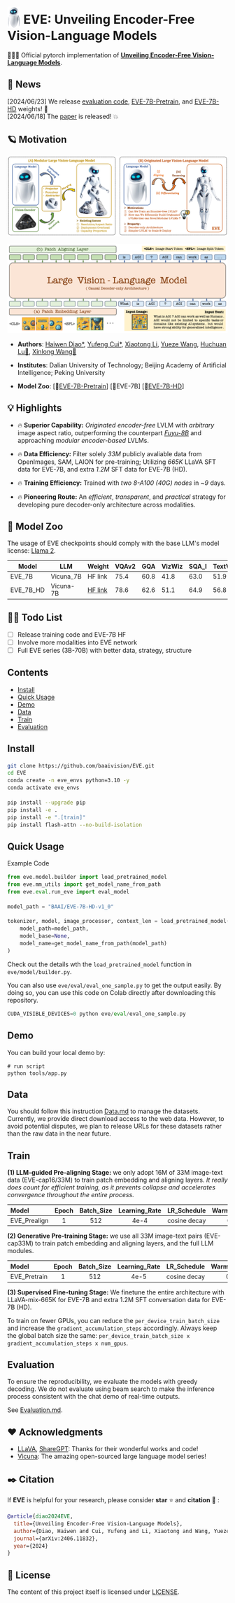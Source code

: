 # <img src="images/eve_logo.png" style="vertical-align: -10px;" :height="30px" width="30px"> EVE: Unveiling Encoder-Free Vision-Language Models

🚀🚀🚀 Official pytorch implementation of **[Unveiling Encoder-Free Vision-Language Models](https://arxiv.org/abs/2406.11832)**.

## 📜 News
[2024/06/23] We release [evaluation code](https://github.com/baaivision/EVE), [EVE-7B-Pretrain](https://huggingface.co/BAAI/EVE-7B-Pretrain-v1.0), and [EVE-7B-HD](https://huggingface.co/BAAI/EVE-7B-HD-v1.0) weights! 🚀   
[2024/06/18] The [paper](https://arxiv.org/abs/2406.11832) is released! 💥   

## 🪐 Motivation
<p align="center">
  <img src="images/eve_motivation1.png">
</p>

<p align="center">
  <img src="images/eve_structure.png">
</p>

- **Authors**: [Haiwen Diao*](https://scholar.google.com/citations?user=46eCjHQAAAAJ&hl=zh-CN), [Yufeng Cui*](https://scholar.google.com/citations?user=5Ydha2EAAAAJ&hl=zh-CN&oi=ao), [Xiaotong Li](https://scholar.google.com/citations?hl=zh-CN&user=cpCE_T4AAAAJ), [Yueze Wang](https://openreview.net/profile?id=~Yueze_Wang1), [Huchuan Lu📧](https://scholar.google.com/citations?user=D3nE0agAAAAJ&hl=zh-CN), [Xinlong Wang📧](https://scholar.google.com/citations?user=DPz0DjYAAAAJ&hl=zh-CN)

- **Institutes**: Dalian University of Technology; Beijing Academy of Artificial Intelligence; Peking University
- **Model Zoo**: [🤗[EVE-7B-Pretrain](https://huggingface.co/BAAI/EVE-7B-Pretrain-v1.0)] [🤗EVE-7B] [🤗[EVE-7B-HD](https://huggingface.co/BAAI/EVE-7B-HD-v1.0)] 

## 💡 Highlights
- 🔥 **Superior Capability:** *Originated encoder-free* LVLM with *arbitrary* image aspect ratio, outperforming the counterpart *[Fuyu-8B](https://huggingface.co/adept/fuyu-8b)* and approaching *modular encoder-based* LVLMs.  

- 🔥 **Data Efficiency:** Filter solely *33M* publicly avaliable data from OpenImages, SAM, LAION for pre-training; Utilizing *665K* LLaVA SFT data for EVE-7B, and extra *1.2M* SFT data for EVE-7B (HD).  

- 🔥 **Training Efficiency:** Trained with *two 8-A100 (40G) nodes* in ~*9* days.  

- 🔥 **Pioneering Route:** An *efficient*, *transparent*, and *practical* strategy for developing pure decoder-only architecture across modalities.  

## 🤖 Model Zoo

The usage of EVE checkpoints should comply with the base LLM's model license: [Llama 2](https://github.com/facebookresearch/llama/blob/main/MODEL_CARD.md).   

| Model | LLM | Weight | VQAv2 | GQA | VizWiz | SQA_I | TextVQA | POPE | MME_P | MMBench | MM_Vet | 
|---|---|---|---|---|---|---|---|---|---|---|---|
| EVE_7B | Vicuna_7B | HF link | 75.4 | 60.8 | 41.8 | 63.0 | 51.9 | 83.6 | 1217.3 | 49.5 | 25.6 |
| EVE_7B_HD | Vicuna-7B | [HF link](https://huggingface.co/BAAI/EVE-7B-HD-v1_0) | 78.6 | 62.6 | 51.1 | 64.9 | 56.8 | 85.0 | 1305.7 | 52.3 | 25.7 |

## 👨‍💻 Todo List
- [ ] Release training code and EVE-7B HF   
- [ ] Involve more modalities into EVE network  
- [ ] Full EVE series (3B-70B) with better data, strategy, structure 

## Contents
- [Install](#install)
- [Quick Usage](#quick-usage)
- [Demo](#demo)
- [Data](#data)
- [Train](#train)
- [Evaluation](#evaluation)

## Install

```bash
git clone https://github.com/baaivision/EVE.git
cd EVE
conda create -n eve_envs python=3.10 -y
conda activate eve_envs

pip install --upgrade pip
pip install -e .
pip install -e ".[train]"
pip install flash-attn --no-build-isolation
```

## Quick Usage
<summary>Example Code</summary>

```Python
from eve.model.builder import load_pretrained_model
from eve.mm_utils import get_model_name_from_path
from eve.eval.run_eve import eval_model

model_path = "BAAI/EVE-7B-HD-v1_0"

tokenizer, model, image_processor, context_len = load_pretrained_model(
    model_path=model_path,
    model_base=None,
    model_name=get_model_name_from_path(model_path)
)
```

Check out the details wth the `load_pretrained_model` function in `eve/model/builder.py`.

You can also use `eve/eval/eval_one_sample.py` to get the output easily. By doing so, you can use this code on Colab directly after downloading this repository.

``` python
CUDA_VISIBLE_DEVICES=0 python eve/eval/eval_one_sample.py
```
</details>

## Demo
You can build your local demo by:
```
# run script
python tools/app.py
```

## Data

You should follow this instruction [Data.md](docs/Data.md) to manage the datasets. Currently, we provide direct download access to the web data. However, to avoid potential disputes, we plan to release URLs for these datasets rather than the raw data in the near future.

## Train

**(1) LLM-guided Pre-aligning Stage:** 
we only adopt 16M of 33M image-text data
(EVE-cap16/33M) to train patch embedding and aligning layers. *It really does count for efficient training, as it prevents collapse and accelerates convergence throughout the entire process.*  

| Model | Epoch | Batch_Size | Learning_Rate | LR_Schedule | Warmup_Ratio | Max_Length | Weight_decay | Optimizer | DeepSpeed |
| :--- | :---: | :---: | :---: | :---: | :---: | :---: | :---: | :---: | :---: | 
|EVE_Prealign| 1 | 512 | 4e-4 | cosine decay | 0.03 | 2048 | 0 | AdamW | zero3 |

**(2) Generative Pre-training Stage:**
we use all 33M image-text pairs (EVE-cap33M) to train patch embedding and aligning layers, and the full LLM modules.

| Model | Epoch | Batch_Size | Learning_Rate | LR_Schedule | Warmup_Ratio | Max_Length | Weight_decay | Optimizer | DeepSpeed |
| :--- | :---: | :---: | :---: | :---: | :---: | :---: | :---: | :---: | :---: | 
| EVE_Pretrain | 1 | 512 | 4e-5 | cosine decay | 0.01 | 2048 | 0 | AdamW | zero3 |

**(3) Supervised Fine-tuning Stage:** 
We finetune the entire architecture with LLaVA-mix-665K for EVE-7B and extra 1.2M SFT conversation data for EVE-7B (HD).

To train on fewer GPUs, you can reduce the `per_device_train_batch_size` and increase the `gradient_accumulation_steps` accordingly. Always keep the global batch size the same: `per_device_train_batch_size x gradient_accumulation_steps x num_gpus`.

## Evaluation

To ensure the reproducibility, we evaluate the models with greedy decoding. We do not evaluate using beam search to make the inference process consistent with the chat demo of real-time outputs.

See [Evaluation.md](docs/Evaluation.md).

## ❤️ Acknowledgments 
- [LLaVA](https://github.com/haotian-liu/LLaVA), [ShareGPT](https://github.com/ShareGPT4Omni/ShareGPT4V): Thanks for their wonderful works and code!
- [Vicuna](https://github.com/lm-sys/FastChat): The amazing open-sourced large language model series!

## ✒️ Citation 
If **EVE** is helpful for your research, please consider **star** ⭐ and **citation** 📝 :
```bibtex
@article{diao2024EVE,
  title={Unveiling Encoder-Free Vision-Language Models},
  author={Diao, Haiwen and Cui, Yufeng and Li, Xiaotong and Wang, Yueze and Lu, Huchuan and Wang, Xinlong},
  journal={arXiv:2406.11832},
  year={2024}
}
```

## 📄 License 
The content of this project itself is licensed under [LICENSE](https://github.com/baaivision/EVE/blob/main/LICENSE).